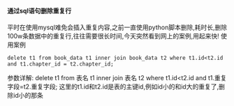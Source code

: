 #### 通过sql语句删除重复行
平时在使用mysql难免会插入重复内容,之前一直使用python脚本删除,耗时长,删除100w条数据中的重复行,往往需要很长时间,今天突然看到网上的案例,用起来快!
使用案例
```
delete t1 from book_data t1 inner join book_data t2 where t1.id<t2.id and t1.chapter_id = t2.chapter_id;
```
参数详解:
delete t1 from 表名 t1 inner join 表名 t2 where t1.id<t2.id and t1.重复字段=t2.重复字段;
这里的t1.id和t2.id是表的主键id,例如id小的和id大的重复了,删除id小的那条

